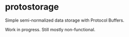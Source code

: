 # protostorage
Simple semi-normalized data storage with Protocol Buffers.

Work in progress. Still mostly non-functional.
